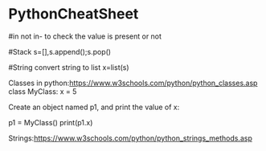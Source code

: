 # PythonCheatSheet

#in not in- to check the value is present or not

#Stack
s=[],s.append();s.pop()


#String
convert string to list
x=list(s)



Classes in python:https://www.w3schools.com/python/python_classes.asp
class MyClass:
  x = 5
  
Create an object named p1, and print the value of x:

p1 = MyClass()
print(p1.x)


Strings:https://www.w3schools.com/python/python_strings_methods.asp




